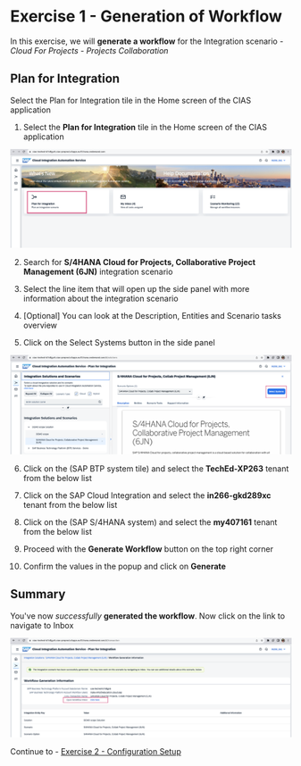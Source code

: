 # Exercise 1 - Generation of Workflow
In this exercise, we will __generate a workflow__ for the Integration scenario - _Cloud For Projects - Projects Collaboration_

## Plan for Integration

Select the Plan for Integration tile in the Home screen of the CIAS application


1. Select the __Plan for Integration__ tile in the Home screen of the CIAS application 
   
![scenario selection](/exercises/ex1/images/overview.png)

2. Search for **S/4HANA Cloud for Projects, Collaborative Project Management (6JN)** integration scenario
3. Select the line item that will open up the side panel with more information about the integration scenario
   
4. [Optional] You can look at the Description, Entities and Scenario tasks overview

5. Click on the Select Systems button in the side panel
   
![system selection](/exercises/ex1/images/selectsystem.png)

6. Click on the (SAP BTP system tile) and select the **TechEd-XP263** tenant from the below list
  
7. Click on the SAP Cloud Integration and select the **in266-gkd289xc** tenant from the below list
8. Click on the (SAP S/4HANA system) and select the **my407161** tenant from the below list

9.  Proceed with the **Generate Workflow** button on the top right corner
10. Confirm the values in the popup and click on **Generate**



## Summary

You've now _successfully_ **generated the workflow**. Now click on the link to navigate to Inbox

![workflow summary](/exercises/ex1/images/GenerateSummary.png)



Continue to - [Exercise 2 - Configuration Setup](../ex2/README.md)

